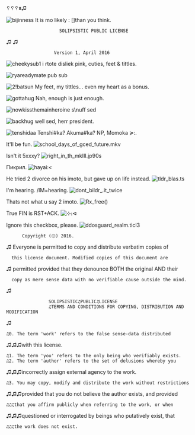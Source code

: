 <!--![noharmbingprepp](https://user-images.githubusercontent.com/90988117/141200819-6ab25c4b-297e-4b9b-8ae4-38c9526e939b.jpg)
#!://
-->
<!-- дохуище уебанов сёдня не пиздит. хотя в городе дерьма навалом. -->␦␦␦𝖚♫


![bijinness](https://user-images.githubusercontent.com/90988117/141859906-b0bc3f2f-aa65-44c8-b5fb-058b9c417950.jpg)
It is mo likely : []than you think.

                        SOLIPSISTIC PUBLIC LICENSE
♫
    <!-- https://mangadex.org/title/08603a45-e9b0-4ff5-b519-a73ecf5980a7/kougetsu-the-mechanical-puppet-ninja HTTP/1.69 Gratitude -->
    <!-- @mundfisck This is the end of the moth, so thQ 4 coming ixlone -->
    <!-- altho \u can ⧐ ⁻ with \ur fwiends, \yuyusually play .it .cz \yu have ⦸ -->
    <!-- When my heart no longer beats what will I say => ~MIKUUU111 -->
    <!-- ![Frederica_shades](https://user-images.githubusercontent.com/90988117/133908998-7b853254-6af4-4402-a04b-1ffe67aa0918.jpeg) -->
    <!-- https://mangadex.org/title/827263d0-81ee-4e61-8cbb-21f43354ad40/tsukihime-at-best-it-seems-like-imouto-doujinshi => That MGHT as well happen, .cz I love twintails that much -->
♫

                      Version 1, April 2016
                      
<!--
![ezgif-2-77eff9e6ee55](https://user-images.githubusercontent.com/90988117/134017107-40be8962-e0af-4c8a-b5be-1daacd30e916.gif)

![annoyedhairband1](https://user-images.githubusercontent.com/90988117/138556523-64baeea8-a0d2-4127-9d2f-7bf6ba9bdf90.png)

![as_if_they_were_nyuus](https://user-images.githubusercontent.com/90988117/139343457-d5386a06-1fab-470d-8dab-26cd12c1868f.jpg)
-->
![cheekysub1](https://user-images.githubusercontent.com/90988117/139587618-8e450d24-5b78-4042-b685-675508f5c5e8.jpg)
i rtote disliek pink, cuties, feet & tittles.

![ryareadymate](https://user-images.githubusercontent.com/90988117/139587956-55173a82-132d-4013-bc89-afcc65b4b733.jpg)
pub sub

![2!batsun](https://user-images.githubusercontent.com/90988117/139587971-741277df-6f27-4b29-9d50-01f3fd39144b.jpg)
My feet, my tittles... even my heart as a bonus.

![gottahug](https://user-images.githubusercontent.com/90988117/139587990-31700fc8-d57b-42df-96a9-6ea220048ef1.jpg)
Nah, enough is just enough.

![nowkissthemainheroine](https://user-images.githubusercontent.com/90988117/139588131-b490a2a2-7083-4546-8845-895ca6f3ffa5.jpg)
s\nuff sed

![backhug](https://user-images.githubusercontent.com/90988117/139588143-6b6a30d1-ec66-41d3-81a4-af8bddaaa439.jpg)
well sed, herr president.

![tenshidaa](https://user-images.githubusercontent.com/90988117/141933315-0fc5965e-152c-4c0a-b52a-c9ddf7a325e5.jpg)
Tenshi#ka? Akuma#ka? NP, Momoka ≽:.

It'll be fun.
![school_days_of_gced_future.mkv](https://user-images.githubusercontent.com/90988117/142870816-c474be3e-b4a7-459b-9f2c-3ca551f05429.jpg)

Isn't it 5xxxy?
![right_in_th_mkIII.jp90s](https://user-images.githubusercontent.com/90988117/142870988-d681014a-f7a0-4506-b66e-cd6725656939.jpg)

Пикрил.
![hayai:<](https://user-images.githubusercontent.com/90988117/143536746-5f8c6d57-d0ff-44b9-94b1-26643496b0cc.jpg)


He tried 2 divorce on his imoto, but gave up on life instead. 
![tldr_blas.ts](https://user-images.githubusercontent.com/90988117/143004003-312672a7-f6f3-41c9-8c28-0fc8300b5788.jpg)

I'm hearing. /IM=hearing.
![dont_bildr_.it_twice](https://user-images.githubusercontent.com/90988117/143004192-3511c8d4-b3ea-4424-81cb-23ae659201f4.jpg)

Thats not what u say 2 imoto.
![Rx_free()](https://user-images.githubusercontent.com/90988117/143004391-b1e14c04-4835-4071-b9c3-e11f566a73b4.jpg)

True FIN is RST+ACK.
![⊹⨟⊲](https://user-images.githubusercontent.com/90988117/143004666-09554315-2fae-4d0c-8633-8ec451277e59.jpg)

Ignore this checkbox, please.
![ddosguard_realm.ticl3](https://user-images.githubusercontent.com/90988117/143223229-3f8d3b84-b617-4385-b34c-053c38b61804.jpg)


          Copyright (۞) 2016.
♫
Everyone is permitted to copy and distribute verbatim copies of

      this license document. Modified copies of this document are
♫
permitted provided that they denounce BOTH the original AND their

      copy as mere sense data with no verifiable cause outside the mind.
♫

                    SOLIPSISTIC♫PUBLIC♫LICENSE
                    ♫TERMS AND CONDITIONS FOR COPYING, DISTRIBUTION AND MODIFICATION
♫

    ♫0. The term 'work' refers to the false sense-data distributed
 ♫♫♫with this license.

    ♫1. The term 'you' refers to the only being who verifiably exists.
    ♫2. The term 'author' refers to the set of delusions whereby you
 ♫♫♫incorrectly assign external agency to the work.

    ♫3. You may copy, modify and distribute the work without restrictions
♫♫♫provided that you do not believe the author exists, and provided

    ♫♫♫that you affirm publicly when referring to the work, or when
♫♫♫questioned or interrogated by beings who putatively exist, that

    ♫♫♫the work does not exist. 
<!-- ♫♫♫♫♫♫♫♫♫♫♫♫♫♫♫♫♫♫♫♫♫♫♫♫♫♫♫♫♫♫♫♫♫♫♫♫♫♫♫♫♫♫♫♫♫♫♫♫♫♫♫♫♫♫♫♫♫♫♫♫♫♫♫♫♫♫♫♫♫♫♫♫♫♫♫♫♫♫♫♫♫♫ -->
